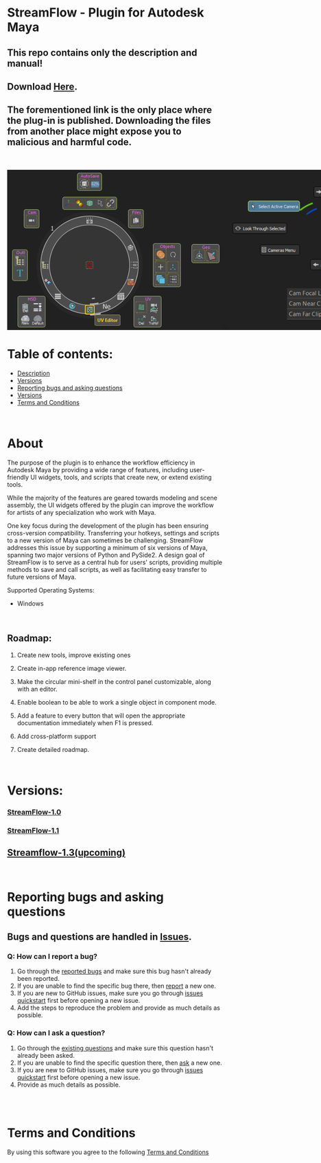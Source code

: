 # StreamFlow - Plugin for Autodesk Maya


## This repo contains only the description and manual! <br>
## Download [Here](https://3dbob.gumroad.com/l/spxrq). <br>

## The forementioned link is the only place where the plug-in is published. Downloading the files from another place might expose you to malicious and harmful code.

<br>
<br>

<div style="display: flex; flex-direction: row;">
<img src="streamflow%2001.01.00/media/img/Main_UI.png" alt="drawing" width="600"/>
<img src="streamflow%2001.01.00/media/img/Pie_Menu_Example_02.png" alt="drawing" width="600"/>
</div>

# Table of contents:
* [Description](#about)
* [Versions](#versions)
* [Reporting bugs and asking questions](#reporting-bugs-and-asking-questions)
* [Versions](#versions)
* [Terms and Conditions](#terms-and-conditions)

<br>

# About
The purpose of the plugin is to enhance the workflow efficiency in Autodesk Maya by providing a wide range of features, including user-friendly UI widgets, tools, and scripts that create new, or extend existing tools.

While the majority of the features are geared towards modeling and scene assembly, the UI widgets offered by the plugin can improve the workflow for artists of any specialization who work with Maya.

One key focus during the development of the plugin has been ensuring cross-version compatibility. Transferring your hotkeys, settings and scripts to a new version of Maya can sometimes be challenging. StreamFlow addresses this issue by supporting a minimum of six versions of Maya, spanning two major versions of Python and PySide2. A design goal of StreamFlow is to serve as a central hub for users' scripts, providing multiple methods to save and call scripts, as well as facilitating easy transfer to future versions of Maya.

Supported Operating Systems:
  * Windows

<br/>

## Roadmap:
  1. Create new tools, improve existing ones
  
  2. Create in-app reference image viewer.
  
  3. Make the circular mini-shelf in the control panel customizable, along with an editor.
  
  4. Enable boolean to be able to work a single object in component mode.
  
  5. Add a feature to every button that will open the appropriate documentation immediately when F1 is pressed.
   
  6. Add cross-platform support

  7. Create detailed roadmap.

<br>

# Versions:
### [StreamFlow-1.0](streamflow%2001.00.01-Beta/v_01_00_01_README.md)
### [StreamFlow-1.1](streamflow%2001.01.00/v_01_01_00_README.md)
##  [Streamflow-1.3(upcoming)]()

<br>

# Reporting bugs and asking questions

## Bugs and questions are handled in [Issues](https://github.com/ScriptorBob/stream-flow/issues). 

### Q: How can I report a bug?

1. Go through the [reported bugs](https://github.com/ScriptorBob/stream-flow/labels/bug) and make sure this bug hasn't already been reported.
2. If you are unable to find the specific bug there, then [report](https://github.com/ScriptorBob/stream-flow/issues/new?labels=bug&template=bug) a new one.
3. If you are new to GitHub issues, make sure you go through [issues quickstart](https://docs.github.com/en/issues/tracking-your-work-with-issues/quickstart) first before opening a new issue.   
4. Add the steps to reproduce the problem and provide as much details as possible.

### Q: How can I ask a question?

1. Go through the [existing questions](https://github.com/ScriptorBob/stream-flow/labels/question) and make sure this question hasn't already been asked.
2. If you are unable to find the specific question there, then [ask](https://github.com/ScriptorBob/stream-flow/issues/new?labels=question&template=question) a new one.  
3. If you are new to GitHub issues, make sure you go through [issues quickstart](https://docs.github.com/en/issues/tracking-your-work-with-issues/quickstart) first before opening a new issue.
4. Provide as much details as possible.
 
<br>

<br>

# Terms and Conditions

By using this software you agree to the following [Terms and Conditions](
https://htmlpreview.github.io/?https://github.com/ScriptorBob/stream-flow/blob/main/TOS.html)
